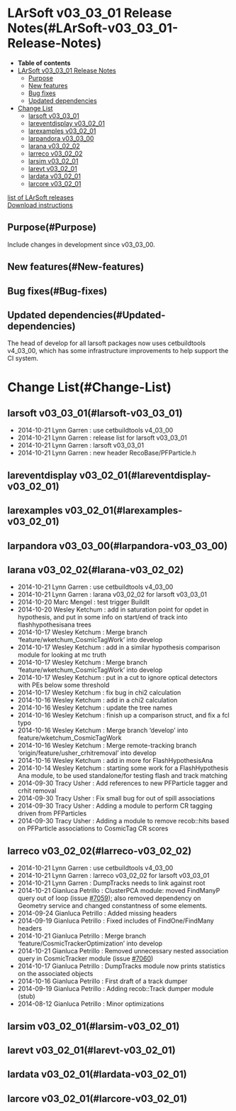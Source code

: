 LArSoft v03\_03\_01 Release Notes(#LArSoft-v03_03_01-Release-Notes)
======================================================================

-   **Table of contents**
-   [LArSoft v03\_03\_01 Release Notes](#LArSoft-v03_03_01-Release-Notes)
    -   [Purpose](#Purpose)
    -   [New features](#New-features)
    -   [Bug fixes](#Bug-fixes)
    -   [Updated dependencies](#Updated-dependencies)
-   [Change List](#Change-List)
    -   [larsoft v03\_03\_01](#larsoft-v03_03_01)
    -   [lareventdisplay v03\_02\_01](#lareventdisplay-v03_02_01)
    -   [larexamples v03\_02\_01](#larexamples-v03_02_01)
    -   [larpandora v03\_03\_00](#larpandora-v03_03_00)
    -   [larana v03\_02\_02](#larana-v03_02_02)
    -   [larreco v03\_02\_02](#larreco-v03_02_02)
    -   [larsim v03\_02\_01](#larsim-v03_02_01)
    -   [larevt v03\_02\_01](#larevt-v03_02_01)
    -   [lardata v03\_02\_01](#lardata-v03_02_01)
    -   [larcore v03\_02\_01](#larcore-v03_02_01)

[list of LArSoft releases](LArSoft_release_list)\
[Download instructions](http://scisoft.fnal.gov/scisoft/projects/larsoft/v03_03_01/larsoft-v03_03_01.html)

Purpose(#Purpose)
--------------------

Include changes in development since v03\_03\_00.

New features(#New-features)
------------------------------

Bug fixes(#Bug-fixes)
------------------------

Updated dependencies(#Updated-dependencies)
----------------------------------------------

The head of develop for all larsoft packages now uses cetbuildtools v4\_03\_00, which has some infrastructure improvements to help support the CI system.

Change List(#Change-List)
============================

larsoft v03\_03\_01(#larsoft-v03_03_01)
------------------------------------------

-   2014-10-21 Lynn Garren : use cetbuildtools v4\_03\_00
-   2014-10-21 Lynn Garren : release list for larsoft v03\_03\_01
-   2014-10-21 Lynn Garren : larsoft v03\_03\_01
-   2014-10-21 Lynn Garren : new header RecoBase/PFParticle.h

lareventdisplay v03\_02\_01(#lareventdisplay-v03_02_01)
----------------------------------------------------------

larexamples v03\_02\_01(#larexamples-v03_02_01)
--------------------------------------------------

larpandora v03\_03\_00(#larpandora-v03_03_00)
------------------------------------------------

larana v03\_02\_02(#larana-v03_02_02)
----------------------------------------

-   2014-10-21 Lynn Garren : use cetbuildtools v4\_03\_00
-   2014-10-21 Lynn Garren : larana v03\_02\_02 for larsoft v03\_03\_01
-   2014-10-20 Marc Mengel : test trigger BuildIt
-   2014-10-20 Wesley Ketchum : add in saturation point for opdet in hypothesis, and put in some info on start/end of track into flashhypothesisana trees
-   2014-10-17 Wesley Ketchum : Merge branch ‘feature/wketchum\_CosmicTagWork’ into develop
-   2014-10-17 Wesley Ketchum : add in a similar hypothesis comparison module for looking at mc truth
-   2014-10-17 Wesley Ketchum : Merge branch ‘feature/wketchum\_CosmicTagWork’ into develop
-   2014-10-17 Wesley Ketchum : put in a cut to ignore optical detectors with PEs below some threshold
-   2014-10-17 Wesley Ketchum : fix bug in chi2 calculation
-   2014-10-16 Wesley Ketchum : add in a chi2 calculation
-   2014-10-16 Wesley Ketchum : update the tree names
-   2014-10-16 Wesley Ketchum : finish up a comparison struct, and fix a fcl typo
-   2014-10-16 Wesley Ketchum : Merge branch ‘develop’ into feature/wketchum\_CosmicTagWork
-   2014-10-16 Wesley Ketchum : Merge remote-tracking branch ‘origin/feature/usher\_crhitremoval’ into develop
-   2014-10-16 Wesley Ketchum : add in more for FlashHypothesisAna
-   2014-10-14 Wesley Ketchum : starting some work for a FlashHypothesis Ana module, to be used standalone/for testing flash and track matching
-   2014-09-30 Tracy Usher : Add references to new PFParticle tagger and crhit removal
-   2014-09-30 Tracy Usher : Fix small bug for out of spill associations
-   2014-09-30 Tracy Usher : Adding a module to perform CR tagging driven from PFParticles
-   2014-09-30 Tracy Usher : Adding a module to remove recob::hits based on PFParticle associations to CosmicTag CR scores

larreco v03\_02\_02(#larreco-v03_02_02)
------------------------------------------

-   2014-10-21 Lynn Garren : use cetbuildtools v4\_03\_00
-   2014-10-21 Lynn Garren : larreco v03\_02\_02 for larsoft v03\_03\_01
-   2014-10-21 Lynn Garren : DumpTracks needs to link against root
-   2014-10-21 Gianluca Petrillo : ClusterPCA module: moved FindManyP query out of loop (issue [\#7059](/redmine/issues/7059 "Bug: FindManyP() usage in ClusterPCA module (Closed)")); also removed dependency on Geometry service and changed constantness of some elements.
-   2014-09-24 Gianluca Petrillo : Added missing headers
-   2014-09-19 Gianluca Petrillo : Fixed includes of FindOne/FindMany headers
-   2014-10-21 Gianluca Petrillo : Merge branch ‘feature/CosmicTrackerOptimization’ into develop
-   2014-10-21 Gianluca Petrillo : Removed unnecessary nested association query in CosmicTracker module (issue [\#7060](/redmine/issues/7060 "Bug: FindManyP() usage in CosmicTracker module (Closed)"))
-   2014-10-17 Gianluca Petrillo : DumpTracks module now prints statistics on the associated objects
-   2014-10-16 Gianluca Petrillo : First draft of a track dumper
-   2014-09-19 Gianluca Petrillo : Adding recob::Track dumper module (stub)
-   2014-08-12 Gianluca Petrillo : Minor optimizations

larsim v03\_02\_01(#larsim-v03_02_01)
----------------------------------------

larevt v03\_02\_01(#larevt-v03_02_01)
----------------------------------------

lardata v03\_02\_01(#lardata-v03_02_01)
------------------------------------------

larcore v03\_02\_01(#larcore-v03_02_01)
------------------------------------------
